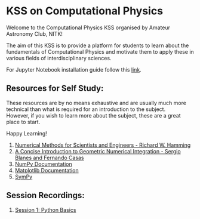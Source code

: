 # KSS on Computational Physics

Welcome to the Computational Physics KSS organised by Amateur Astronomy Club, NITK!

The aim of this KSS is to provide a platform for students to learn about the fundamentals of Computational Physics and motivate them to apply these in various fields of interdisciplinary sciences.

For Jupyter Notebook installation guide follow this [link](/Installation.md).

## Resources for Self Study:

These resources are by no means exhaustive and are usually much more technical than what is required for an introduction to the subject. </br>
However, if you wish to learn more about the subject, these are a great place to start.

Happy Learning!

1. [Numerical Methods for Scientists and Engineers - Richard W. Hamming](https://www.amazon.in/Numerical-Methods-Scientists-Engineers-Mathematics/dp/0486652416)
2. [A Concise Introduction to Geometric Numerical Integration - Sergio Blanes and Fernando Casas](https://www.amazon.in/Introduction-Geometric-Integration-Monographs-Mathematics-ebook/dp/B01G50QN0Y)
3. [NumPy Documentation](https://numpy.org/doc/stable/user/absolute_beginners.html)
4. [Matplotlib Documentation](https://matplotlib.org/stable/users/getting_started/index.html)
5. [SymPy](https://docs.sympy.org/latest/tutorial/index.html)

## Session Recordings:
1. [Session 1: Python Basics](https://youtu.be/vW8h05f3mrI)